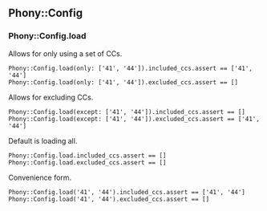 ## Phony::Config

### Phony::Config.load

Allows for only using a set of CCs.

    Phony::Config.load(only: ['41', '44']).included_ccs.assert == ['41', '44']
    Phony::Config.load(only: ['41', '44']).excluded_ccs.assert == []

Allows for excluding CCs.

    Phony::Config.load(except: ['41', '44']).included_ccs.assert == []
    Phony::Config.load(except: ['41', '44']).excluded_ccs.assert == ['41', '44']
    
Default is loading all.

    Phony::Config.load.included_ccs.assert == []
    Phony::Config.load.excluded_ccs.assert == []

Convenience form.
    
    Phony::Config.load('41', '44').included_ccs.assert == ['41', '44']
    Phony::Config.load('41', '44').excluded_ccs.assert == []